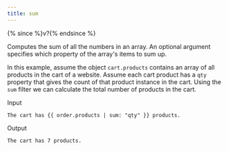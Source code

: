 ```yaml
---
title: sum
---
```


{% since %}v?{% endsince %}

Computes the sum of all the numbers in an array.
An optional argument specifies which property of the array's items to sum up.

In this example, assume the object `cart.products` contains an array of all products in the cart of a website.
Assume each cart product has a `qty` property that gives the count of that product instance in the cart.
Using the `sum` filter we can calculate the total number of products in the cart.

Input
```liquid
The cart has {{ order.products | sum: "qty" }} products.
```

Output
```text
The cart has 7 products.
```
